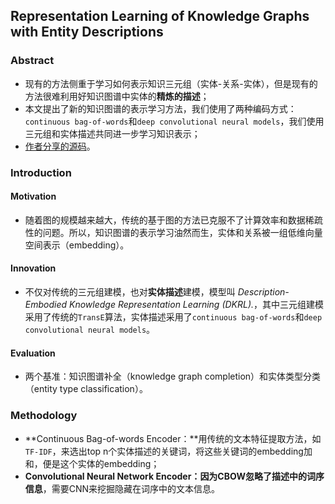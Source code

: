 ## Representation Learning of Knowledge Graphs with Entity Descriptions ##

### Abstract ###

* 现有的方法侧重于学习如何表示知识三元组（实体-关系-实体），但是现有的方法很难利用好知识图谱中实体的**精炼的描述**；
* 本文提出了新的知识图谱的表示学习方法，我们使用了两种编码方式：`continuous bag-of-words`和`deep convolutional neural models`，我们使用三元组和实体描述共同进一步学习知识表示；
* [作者分享的源码](https://github.com/xrb92/DKRL)。



### Introduction ###

#### Motivation ####

* 随着图的规模越来越大，传统的基于图的方法已克服不了计算效率和数据稀疏性的问题。所以，知识图谱的表示学习油然而生，实体和关系被一组低维向量空间表示（embedding）。

#### Innovation ####

* 不仅对传统的三元组建模，也对**实体描述**建模，模型叫 *Description-Embodied Knowledge Representation
Learning (DKRL).*，其中三元组建模采用了传统的`TransE`算法，实体描述采用了`continuous bag-of-words`和`deep convolutional neural models`。

#### Evaluation ####

* 两个基准：知识图谱补全（knowledge graph completion）和实体类型分类（entity type classification）。



### Methodology ###

* **Continuous Bag-of-words Encoder：**用传统的文本特征提取方法，如`TF-IDF`，来选出top n个实体描述的关键词，将这些关键词的embedding加和，便是这个实体的embedding；
* **Convolutional Neural Network Encoder：**因为CBOW忽略了描述中的**词序信息**，需要CNN来挖掘隐藏在词序中的文本信息。

#### 

